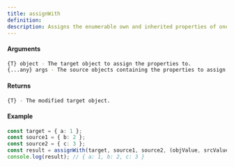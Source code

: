 ```yaml
---
title: assignWith
definition: 
description: Assigns the enumerable own and inherited properties of one or more source objects to a target object.
---
```



#### Arguments


```bash
{T} object - The target object to assign the properties to.
{...any} args - The source objects containing the properties to assign.
```


#### Returns


```bash
{T} - The modified target object.
```


#### Example


```ts
const target = { a: 1 };const source1 = { b: 2 };const source2 = { c: 3 };const result = assignWith(target, source1, source2, (objValue, srcValue) => objValue === undefined ? srcValue : objValue);console.log(result); // { a: 1, b: 2, c: 3 }
```